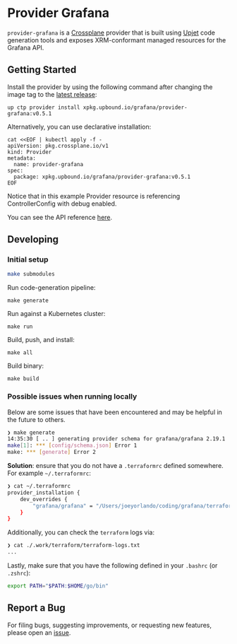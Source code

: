# Provider Grafana

`provider-grafana` is a [Crossplane](https://crossplane.io/) provider that
is built using [Upjet](https://github.com/upbound/upjet) code
generation tools and exposes XRM-conformant managed resources for the
Grafana API.

## Getting Started

Install the provider by using the following command after changing the image tag
to the [latest release](https://marketplace.upbound.io/providers/grafana/provider-grafana):

```
up ctp provider install xpkg.upbound.io/grafana/provider-grafana:v0.5.1
```

Alternatively, you can use declarative installation:

```
cat <<EOF | kubectl apply -f -
apiVersion: pkg.crossplane.io/v1
kind: Provider
metadata:
  name: provider-grafana
spec:
  package: xpkg.upbound.io/grafana/provider-grafana:v0.5.1
EOF
```

Notice that in this example Provider resource is referencing ControllerConfig with debug enabled.

You can see the API reference [here](https://doc.crds.dev/github.com/grafana/crossplane-provider-grafana).

## Developing

### Initial setup

```bash
make submodules
```

Run code-generation pipeline:

```console
make generate
```

Run against a Kubernetes cluster:

```console
make run
```

Build, push, and install:

```console
make all
```

Build binary:

```console
make build
```

### Possible issues when running locally

Below are some issues that have been encountered and may be helpful in the future
to others.

```bash
❯ make generate
14:35:30 [ .. ] generating provider schema for grafana/grafana 2.19.1
make[1]: *** [config/schema.json] Error 1
make: *** [generate] Error 2
```

**Solution**: ensure that you do not have a `.terraformrc` defined somewhere. For example
`~/.terraformrc`:

```bash
❯ cat ~/.terraformrc
provider_installation {
    dev_overrides {
        "grafana/grafana" = "/Users/joeyorlando/coding/grafana/terraform-provider-grafana"
    }
}
```

Additionally, you can check the `terraform` logs via:

```bash
❯ cat ./.work/terraform/terraform-logs.txt
...
```

Lastly, make sure that you have the following defined in your `.bashrc` (or `.zshrc`):

```bash
export PATH="$PATH:$HOME/go/bin"
```

## Report a Bug

For filing bugs, suggesting improvements, or requesting new features, please
open an [issue](https://github.com/grafana/crossplane-provider-grafana/issues).

